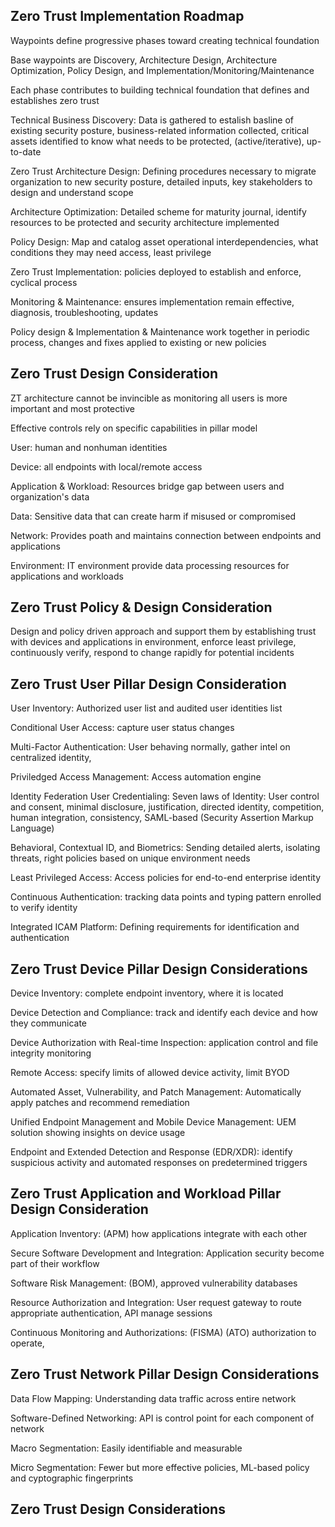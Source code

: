 ## Zero Trust Implementation Roadmap

Waypoints define progressive phases toward creating technical foundation

Base waypoints are Discovery, Architecture Design, Architecture Optimization, Policy Design, and Implementation/Monitoring/Maintenance

Each phase contributes to building technical foundation that defines and establishes zero trust 

Technical Business Discovery: Data is gathered to estalish basline of existing security posture, business-related information collected, critical assets identified to know what needs to be protected, (active/iterative), up-to-date

Zero Trust Architecture Design: Defining procedures necessary to migrate organization to new security posture, detailed inputs, key stakeholders to design and understand scope

Architecture Optimization: Detailed scheme for maturity journal, identify resources to be protected and security architecture implemented
    
Policy Design: Map and catalog asset operational interdependencies, what conditions they may need access, least privilege

Zero Trust Implementation: policies deployed to establish and enforce, cyclical process

Monitoring & Maintenance:  ensures implementation remain effective, diagnosis, troubleshooting, updates

Policy design & Implementation & Maintenance  work together in periodic process, changes and fixes applied to existing or new policies

## Zero Trust Design Consideration

ZT architecture cannot be invincible as monitoring all users is more important and most protective

Effective controls rely on specific capabilities in pillar model

User: human and nonhuman identities

Device: all endpoints with local/remote access

Application & Workload: Resources bridge gap between users and organization's data

Data: Sensitive data that can create harm if misused or compromised

Network: Provides poath and maintains connection between endpoints and applications

Environment: IT environment provide data processing resources for applications and workloads

## Zero Trust Policy & Design Consideration

Design and policy driven approach and support them by establishing trust with devices and applications in environment, enforce least privilege, continuously verify, respond to change rapidly for potential incidents

## Zero Trust User Pillar Design Consideration

User Inventory: Authorized user list and audited user identities list

Conditional User Access: capture user status changes

Multi-Factor Authentication: User behaving normally, gather intel on centralized identity, 

Priviledged Access Management: Access automation engine 

Identity Federation User Credentialing: Seven laws of Identity: User control and consent, minimal disclosure, justification, directed identity, competition, human integration, consistency, SAML-based (Security Assertion Markup Language)

Behavioral, Contextual ID, and Biometrics: Sending detailed alerts, isolating threats, right policies based on unique environment needs

Least Privileged Access: Access policies for end-to-end enterprise identity

Continuous Authentication: tracking data points and typing pattern enrolled to verify identity 

Integrated ICAM Platform: Defining requirements for identification and authentication

## Zero Trust Device Pillar Design Considerations

Device Inventory: complete endpoint inventory, where it is located

Device Detection and Compliance: track and identify each device and how they communicate 

Device Authorization with Real-time Inspection: application control and file integrity monitoring

Remote Access: specify limits of allowed device activity, limit BYOD

Automated Asset, Vulnerability, and Patch Management: Automatically apply patches and recommend remediation

Unified Endpoint Management and Mobile Device Management:  UEM solution showing insights on device usage

Endpoint and Extended Detection and Response (EDR/XDR): identify suspicious activity and automated responses on predetermined triggers

## Zero Trust Application and Workload Pillar Design Consideration

Application Inventory: (APM) how applications integrate with each other

Secure Software Development and Integration: Application security become part of their workflow

Software Risk Management: (BOM), approved vulnerability databases 

Resource Authorization and Integration: User request gateway to route appropriate authentication, API manage sessions

Continuous Monitoring and Authorizations: (FISMA) (ATO) authorization to operate, 

## Zero Trust Network Pillar Design Considerations

Data Flow Mapping: Understanding data traffic across entire network

Software-Defined Networking: API is control point for each component of network

Macro Segmentation: Easily identifiable and measurable 

Micro Segmentation: Fewer but more effective policies, ML-based policy and cyptographic fingerprints

## Zero Trust Design Considerations









